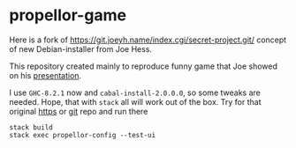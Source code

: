 # propellor-game

Here is a fork of https://git.joeyh.name/index.cgi/secret-project.git/
concept of new Debian-installer from Joe Hess.

This repository created mainly to reproduce funny game that Joe showed
on his [presentation](http://joeyh.name/blog/entry/unifying_OS_installation_and_configuration_management/).

I use `GHC-8.2.1` now and `cabal-install-2.0.0.0`, so some tweaks are needed. Hope, that with `stack` all
will work out of the box. Try for that original [https](https://git.joeyh.name/git/secret-project.git) or 
[git](git://git.joeyh.name/secret-project.git) repo and run there

```
stack build
stack exec propellor-config --test-ui
```
